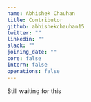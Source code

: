 ```yaml
---
name: Abhishek Chauhan
title: Contributor
github: abhishekchauhan15
twitter: ""
linkedin: ""
slack: ""
joining_date: ""
core: false
intern: false
operations: false
---
```


Still waiting for this
